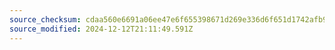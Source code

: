 ```yaml
---
source_checksum: cdaa560e6691a06ee47e6f655398671d269e336d6f651d1742afb98d7bb7d4c7
source_modified: 2024-12-12T21:11:49.591Z
---
```


